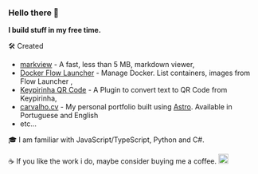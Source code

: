 ### Hello there 👋

**I build stuff in my free time.**

🛠️ Created
- [markview](https://github.com/thisisleobro/markview) - A fast, less than 5 MB, markdown viewer,
- [Docker Flow Launcher](https://github.com/thisisleobro/docker-flow-launcher-plugin) - Manage Docker. List containers, images from Flow Launcher ,
- [Keypirinha QR Code](https://github.com/thisisleobro/Keypirinha-qrcode) - A Plugin to convert text to QR Code from Keypirinha,
- [carvalho.cv](https://carvalho.cv) - My personal portfolio built using [Astro](https://astro.build/). Available in Portuguese and English
- etc...

🎓 I am familiar with JavaScript/TypeScript, Python and C#.

☕ If you like the work i do, maybe consider buying me a coffee. <a href="https://www.ko-fi.com/thisisleobro" target="_blank"><img src="https://storage.ko-fi.com/cdn/brandasset/v2/support_me_on_kofi_beige.png" alt="Buy Me A Coffee" style="height: 20px !important;" ></a>

<!--
**thisisleobro/thisisleobro** is a ✨ _special_ ✨ repository because its `README.md` (this file) appears on your GitHub profile.

Here are some ideas to get you started:

- 🔭 I’m currently working on ...
- 🌱 I’m currently learning ...
- 👯 I’m looking to collaborate on ...
- 🤔 I’m looking for help with ...
- 💬 Ask me about ...
- 📫 How to reach me: ...
- 😄 Pronouns: ...
- ⚡ Fun fact: ...
-->

